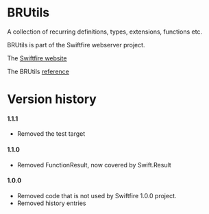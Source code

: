 # BRUtils

A collection of recurring definitions, types, extensions, functions etc.

BRUtils is part of the Swiftfire webserver project.

The [Swiftfire website](http://swiftfire.nl)

The BRUtils [reference](http://swiftfire.nl/projects/brutils/reference/index.html)

# Version history

#### 1.1.1

- Removed the test target

#### 1.1.0

- Removed FunctionResult, now covered by Swift.Result

#### 1.0.0

- Removed code that is not used by Swiftfire 1.0.0 project.
- Removed history entries

